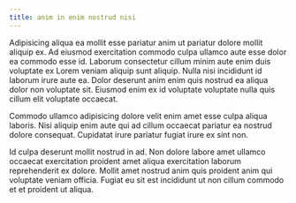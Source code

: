 ```yaml
---
title: anim in enim nostrud nisi
---
```


Adipisicing aliqua ea mollit esse pariatur anim ut pariatur dolore mollit aliquip ex. Ad eiusmod exercitation commodo culpa ullamco aute esse dolor ea commodo esse id. Laborum consectetur cillum minim aute enim duis voluptate ex Lorem veniam aliquip sunt aliquip. Nulla nisi incididunt id laborum irure aute ea. Dolor deserunt anim enim quis nostrud ea aliqua dolor non voluptate sit. Eiusmod enim ex id voluptate voluptate nulla quis cillum elit voluptate occaecat.

Commodo ullamco adipisicing dolore velit enim amet esse culpa aliqua laboris. Nisi aliquip enim aute qui ad cillum occaecat pariatur ea nostrud dolore consequat. Cupidatat irure pariatur fugiat irure ex sint non.

Id culpa deserunt mollit nostrud in ad. Non dolore labore amet ullamco occaecat exercitation proident amet aliqua exercitation laborum reprehenderit ex dolore. Mollit amet nostrud anim quis proident anim qui voluptate veniam officia. Fugiat eu sit est incididunt ut non cillum commodo et et proident ut aliqua.